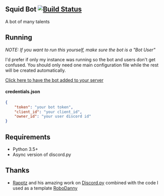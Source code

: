 ## Squid Bot [![Build Status](https://travis-ci.com/bsquidwrd/Squid-Bot.svg?token=uo4hEPkTYVSRzimGpyao&branch=master)](https://travis-ci.com/bsquidwrd/Squid-Bot)
A bot of many talents

## Running
_NOTE: If you want to run this yourself, make sure the bot is a "Bot User"_

I'd prefer if only my instance was running so the bot and users don't get confused. You should only need one main configuration file while the rest will be created automatically.

[Click here to have the bot added to your server](https://discordapp.com/oauth2/authorize?client_id=225463490813493248&scope=bot&permissions=268692480)

#### credentials.json
```json
{
    "token": "your bot token",
    "client_id": "your client_id",
    "owner_id": "your user discord id"
}
```

## Requirements
- Python 3.5+
- Async version of discord.py

## Thanks
- [Rapptz](https://github.com/Rapptz) and his amazing work on [Discord.py](https://github.com/Rapptz/discord.py) combined with the code I used as a template [RoboDanny](https://github.com/Rapptz/RoboDanny)
